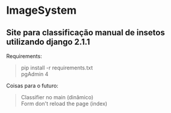 # ImageSystem
## Site para classificação manual de insetos utilizando django 2.1.1

Requirements:
> pip install -r requirements.txt</br>
> pgAdmin 4</br>

Coisas para o futuro:
> Classifier no main (dinâmico)</br>
> Form don't reload the page (index)</br>
